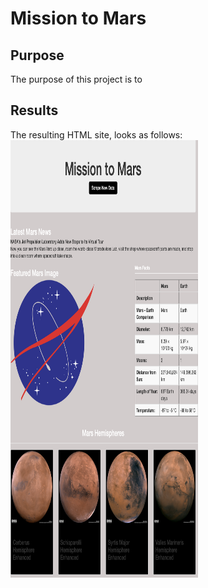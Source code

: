 # Mission to Mars

## Purpose
The purpose of this project is to 

## Results
The resulting HTML site, looks as follows:
<img src="Resources/html_site.png" width="300" height="700"> 
